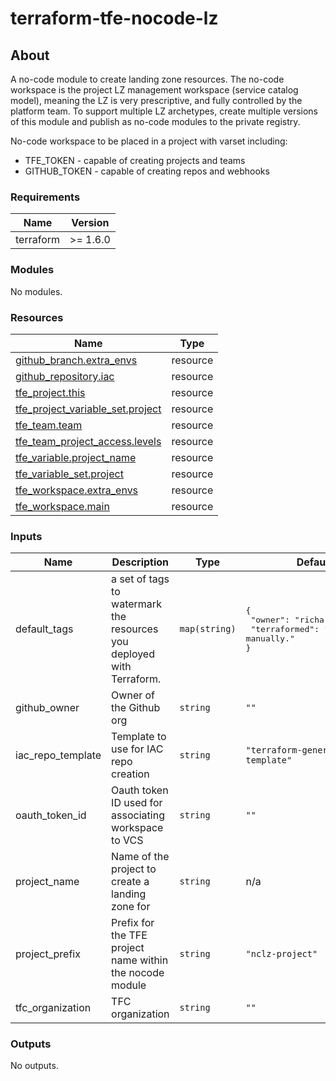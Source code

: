 # terraform-tfe-nocode-lz

## About
A no-code module to create landing zone resources.
The no-code workspace is the project LZ management workspace (service catalog model), meaning the LZ is very prescriptive, and fully controlled by the platform team. To support multiple LZ archetypes, create multiple versions of this module and publish as no-code modules to the private registry.

No-code workspace to be placed in a project with varset including:
- TFE_TOKEN - capable of creating projects and teams
- GITHUB_TOKEN - capable of creating repos and webhooks

<!-- BEGIN_TF_DOCS -->

### Requirements

| Name | Version |
|------|---------|
| terraform | >= 1.6.0 |

### Modules

No modules.

### Resources

| Name | Type |
|------|------|
| [github_branch.extra_envs](https://registry.terraform.io/providers/hashicorp/github/latest/docs/resources/branch) | resource |
| [github_repository.iac](https://registry.terraform.io/providers/hashicorp/github/latest/docs/resources/repository) | resource |
| [tfe_project.this](https://registry.terraform.io/providers/hashicorp/tfe/latest/docs/resources/project) | resource |
| [tfe_project_variable_set.project](https://registry.terraform.io/providers/hashicorp/tfe/latest/docs/resources/project_variable_set) | resource |
| [tfe_team.team](https://registry.terraform.io/providers/hashicorp/tfe/latest/docs/resources/team) | resource |
| [tfe_team_project_access.levels](https://registry.terraform.io/providers/hashicorp/tfe/latest/docs/resources/team_project_access) | resource |
| [tfe_variable.project_name](https://registry.terraform.io/providers/hashicorp/tfe/latest/docs/resources/variable) | resource |
| [tfe_variable_set.project](https://registry.terraform.io/providers/hashicorp/tfe/latest/docs/resources/variable_set) | resource |
| [tfe_workspace.extra_envs](https://registry.terraform.io/providers/hashicorp/tfe/latest/docs/resources/workspace) | resource |
| [tfe_workspace.main](https://registry.terraform.io/providers/hashicorp/tfe/latest/docs/resources/workspace) | resource |

### Inputs

| Name | Description | Type | Default | Required |
|------|-------------|------|---------|:--------:|
| default\_tags | a set of tags to watermark the resources you deployed with Terraform. | `map(string)` | <pre>{<br>  "owner": "richard",<br>  "terraformed": "Do not edit manually."<br>}</pre> | no |
| github\_owner | Owner of the Github org | `string` | `""` | no |
| iac\_repo\_template | Template to use for IAC repo creation | `string` | `"terraform-generic-template"` | no |
| oauth\_token\_id | Oauth token ID used for associating workspace to VCS | `string` | `""` | no |
| project\_name | Name of the project to create a landing zone for | `string` | n/a | yes |
| project\_prefix | Prefix for the TFE project name within the nocode module | `string` | `"nclz-project"` | no |
| tfc\_organization | TFC organization | `string` | `""` | no |

### Outputs

No outputs.

<!-- END_TF_DOCS -->